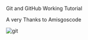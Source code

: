 Git and GitHub Working Tutorial

A very Thanks to Amisgoscode

![git](https://user-images.githubusercontent.com/24230122/141164405-0d0466fc-8b52-4c01-8bec-03e33bb422ec.png)
